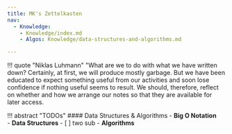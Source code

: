 ```yaml
---
title: MK's Zettelkasten
nav:
  - Knowledge:
    - Knowledge/index.md 
    - Algos: Knowledge/data-structures-and-algorithms.md

---
```

<!-- <style>
  .md-typeset h1,
  .md-content__button {
    display: none;
  }
</style> -->

<!-- <b><h2 align="center">MK Chong</h2></b> -->

!!! quote "Niklas Luhmann"
    "What are we to do with what we have written down? Certainly, at first, we will produce mostly garbage. But we have been educated to expect something useful from our activities and soon lose confidence if nothing useful seems to result. We should, therefore, reflect on whether and how we arrange our notes so that they are available for later access.

!!! abstract "TODOs"
    #### Data Structures & Algorithms
    - **Big O Notation**  
    - **Data Structures**
        - [ ] two sub
    - **Algorithms**


<!-- <div class="flex-container">
     <div><a href="./data-structures-and-algorithms.md" class="flex-button">Data Structures & Algorithms</a></div>
     <div><a href="link2.md" class="flex-button">Mental Models</a></div>
     <div><a href="link3.md" class="flex-button">Business & Leadership</a></div>
     <div><a href="link4.md" class="flex-button">Miscellaneous</a></div>
</div> -->


